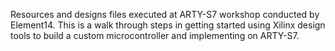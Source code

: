 Resources and designs files executed at ARTY-S7 workshop conducted by Element14.
This is a walk through steps in getting started using Xilinx design tools to build a custom microcontroller and implementing on ARTY-S7.
